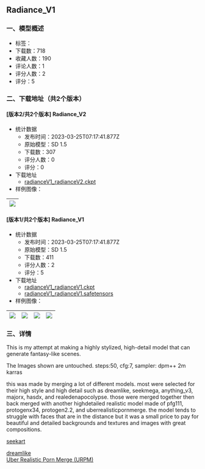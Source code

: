 ## Radiance_V1
### 一、模型概述

- 标签：
- 下载数：718
- 收藏人数：190
- 评论人数：1
- 评分人数：2
- 评分：5

### 二、下载地址（共2个版本）

#### [版本2/共2个版本] Radiance_V2

- 统计数据
  - 发布时间：2023-03-25T07:17:41.877Z
  - 原始模型：SD 1.5
  - 下载数：307
  - 评分人数：0
  - 评分：0
- 下载地址
  - [radianceV1_radianceV2.ckpt](https://civitai.com/api/download/models/28751)
- 样例图像：

| <img src="https://image.civitai.com/xG1nkqKTMzGDvpLrqFT7WA/796c72f5-0887-4570-157e-776d55f03800/width=450/324268.jpeg" /> |
| ---- |

#### [版本1/共2个版本] Radiance_V1

- 统计数据
  - 发布时间：2023-03-25T07:17:41.877Z
  - 原始模型：SD 1.5
  - 下载数：411
  - 评分人数：2
  - 评分：5
- 下载地址
  - [radianceV1_radianceV1.ckpt](https://civitai.com/api/download/models/4595?type=Model&format=PickleTensor&size=full&fp=fp16)
  - [radianceV1_radianceV1.safetensors](https://civitai.com/api/download/models/4595)
- 样例图像：

| <img src="https://image.civitai.com/xG1nkqKTMzGDvpLrqFT7WA/7702d655-b2a9-474a-ab17-0d3814862a00/width=450/35921.jpeg" /> | <img src="https://image.civitai.com/xG1nkqKTMzGDvpLrqFT7WA/d53965d7-c8d2-4f1f-3078-429e83b46b00/width=450/31750.jpeg" /> | <img src="https://image.civitai.com/xG1nkqKTMzGDvpLrqFT7WA/508efed6-8302-4a71-e0aa-4c9d1bdecd00/width=450/31748.jpeg" /> | <img src="https://image.civitai.com/xG1nkqKTMzGDvpLrqFT7WA/34391ca7-6956-4fdd-8fd6-b032cbab9d00/width=450/31747.jpeg" /> |
| ---- | ---- | ---- | ---- |


### 三、详情
<p>This is my attempt at making a highly stylized, high-detail model that can generate fantasy-like scenes.</p><p></p><p>The Images shown are untouched. steps:50, cfg:7, sampler: dpm++ 2m karras</p><p></p><p>this was made by merging a lot of different models. most were selected for their high style and high detail such as dreamlike, seekmega, anything_v3, majorx, hasdx, and realedenapocolypse. those were merged together then back merged with another highdetailed realistic model made of pfg111, protogenx34, protogen2.2, and uberrealisticpornmerge. the model tends to struggle with faces that are in the distance but it was a small price to pay for beautiful and detailed backgrounds and textures and images with great compositions.<br /></p><p><a target="_blank" rel="ugc" href="https://civitai.com/models/1315/seekart-mega">seekart</a></p><p><a target="_blank" rel="ugc" href="https://civitai.com/models/1274/dreamlike-diffusion-10">dreamlike</a><br /><a rel="ugc" href="https://civitai.com/models/2661/uber-realistic-porn-merge-urpm">Uber Realistic Porn Merge (URPM)</a></p>
